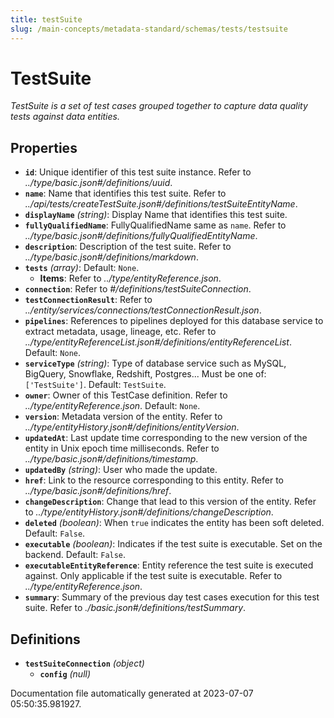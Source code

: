 ```yaml
---
title: testSuite
slug: /main-concepts/metadata-standard/schemas/tests/testsuite
---
```


# TestSuite

*TestSuite is a set of test cases grouped together to capture data quality tests against data entities.*

## Properties

- **`id`**: Unique identifier of this test suite instance. Refer to *../type/basic.json#/definitions/uuid*.
- **`name`**: Name that identifies this test suite. Refer to *../api/tests/createTestSuite.json#/definitions/testSuiteEntityName*.
- **`displayName`** *(string)*: Display Name that identifies this test suite.
- **`fullyQualifiedName`**: FullyQualifiedName same as `name`. Refer to *../type/basic.json#/definitions/fullyQualifiedEntityName*.
- **`description`**: Description of the test suite. Refer to *../type/basic.json#/definitions/markdown*.
- **`tests`** *(array)*: Default: `None`.
  - **Items**: Refer to *../type/entityReference.json*.
- **`connection`**: Refer to *#/definitions/testSuiteConnection*.
- **`testConnectionResult`**: Refer to *../entity/services/connections/testConnectionResult.json*.
- **`pipelines`**: References to pipelines deployed for this database service to extract metadata, usage, lineage, etc. Refer to *../type/entityReferenceList.json#/definitions/entityReferenceList*. Default: `None`.
- **`serviceType`** *(string)*: Type of database service such as MySQL, BigQuery, Snowflake, Redshift, Postgres... Must be one of: `['TestSuite']`. Default: `TestSuite`.
- **`owner`**: Owner of this TestCase definition. Refer to *../type/entityReference.json*. Default: `None`.
- **`version`**: Metadata version of the entity. Refer to *../type/entityHistory.json#/definitions/entityVersion*.
- **`updatedAt`**: Last update time corresponding to the new version of the entity in Unix epoch time milliseconds. Refer to *../type/basic.json#/definitions/timestamp*.
- **`updatedBy`** *(string)*: User who made the update.
- **`href`**: Link to the resource corresponding to this entity. Refer to *../type/basic.json#/definitions/href*.
- **`changeDescription`**: Change that lead to this version of the entity. Refer to *../type/entityHistory.json#/definitions/changeDescription*.
- **`deleted`** *(boolean)*: When `true` indicates the entity has been soft deleted. Default: `False`.
- **`executable`** *(boolean)*: Indicates if the test suite is executable. Set on the backend. Default: `False`.
- **`executableEntityReference`**: Entity reference the test suite is executed against. Only applicable if the test suite is executable. Refer to *../type/entityReference.json*.
- **`summary`**: Summary of the previous day test cases execution for this test suite. Refer to *./basic.json#/definitions/testSummary*.
## Definitions

- **`testSuiteConnection`** *(object)*
  - **`config`** *(null)*


Documentation file automatically generated at 2023-07-07 05:50:35.981927.
